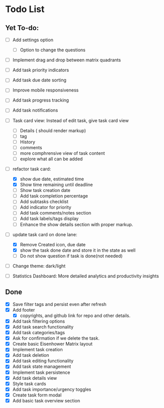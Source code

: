 # Todo List

## Yet To-do:

- [ ] Add settings option
    - [ ] Option to change the questions
- [ ] Implement drag and drop between matrix quadrants
- [ ] Add task priority indicators
- [ ] Add task due date sorting
- [ ] Improve mobile responsiveness
- [ ] Add task progress tracking
- [ ] Add task notifications
- [ ] Task card view: Instead of edit task, give task card view
    - [ ] Details ( should render markup)
    - [ ] tag
    - [ ] History
    - [ ] comments
    - [ ] more comphrensive view of task content
    - [ ] explore what all can be added
- [ ] refactor task card:
    - [x] show due date, estimated time
    - [x] Show time remaining until deadline
    - [ ] Show task creation date
    - [ ] Add task completion percentage
    - [ ] Add subtasks checklist
    - [ ] Add indicator for priority
    - [ ] Add task comments/notes section
    - [ ] Add task labels/tags display
    - [ ] Enhance the show details section with proper markup.
- [ ] update task card on done lane:
    - [x] Remove Created icon, due date
    - [x] show the task done date and store it in the state as well
    - [ ] Do not show question if task is done(not needed)
- [ ] Change theme: dark/light
- [ ] Statistics Dashboard: More detailed analytics and productivity insights



## Done
- [x] Save filter tags and persist even after refresh
- [x] Add footer
    - [x] copyrights, and github link for repo and other details.
- [x] Add task filtering options
- [x] Add task search functionality
- [x] Add task categories/tags
- [x] Ask for confirmation if we delete the task.
- [x] Create basic Eisenhower Matrix layout
- [x] Implement task creation
- [x] Add task deletion
- [x] Add task editing functionality
- [x] Add task state management
- [x] Implement task persistence
- [x] Add task details view
- [x] Style task cards
- [x] Add task importance/urgency toggles
- [x] Create task form modal
- [x] Add basic task overview section
